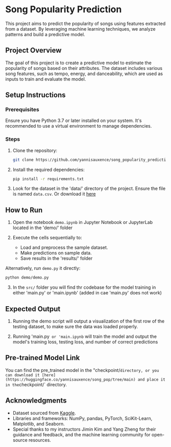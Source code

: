 # Song Popularity Prediction

This project aims to predict the popularity of songs using features extracted from a dataset. By leveraging machine learning techniques, we analyze patterns and build a predictive model.

## Project Overview
The goal of this project is to create a predictive model to estimate the popularity of songs based on their attributes. The dataset includes various song features, such as tempo, energy, and danceability, which are used as inputs to train and evaluate the model.

## Setup Instructions

### Prerequisites
Ensure you have Python 3.7 or later installed on your system. It's recommended to use a virtual environment to manage dependencies.

### Steps
1. Clone the repository:
    ```bash
    git clone https://github.com/yannisauxence/song_popularity_prediction_model.git
    ```
2. Install the required dependencies:
    ```bash
    pip install -r requirements.txt
    ```

3. Look for the dataset in the 'data/' directory of the project. Ensure the file is named `data.csv`. Or download it [here](https://www.kaggle.com/datasets/thebumpkin/10400-classic-hits-10-genres-1923-to-2023)

## How to Run
1. Open the notebook `demo.ipynb` in Jupyter Notebook or JupyterLab located in the 'demo/' folder

2. Execute the cells sequentially to:
    - Load and preprocess the sample dataset.
    - Make predictions on sample data.
    - Save results in the 'results/' folder

Alternatively, run `demo.py` it directly:
```bash
python demo/demo.py
```
3. In the `src/` folder you will find thr codebase for the model training in either 'main.py' or 'main.ipynb' (added in cae 'main.py' does not work)

## Expected Output
1. Running the demo script will output a visualization of the first row of the testing dataset, to make sure the data was loaded properly.

2. Running 'main.py` or 'main.ipynb` will train the model and output the model's training loss, testing loss, and number of correct predictions

## Pre-trained Model Link
You can find the pre_trained model in the "checkpoint/` directory, or you can download it [here](https://huggingface.co/yannisauxence/song_pop/tree/main) and place it in the `checkpoint/` directory.

## Acknowledgments
- Dataset sourced from [Kaggle](https://www.kaggle.com/datasets/thebumpkin/10400-classic-hits-10-genres-1923-to-2023).
- Libraries and frameworks: NumPy, pandas, PyTorch, SciKit-Learn, Matplotlib, and Seaborn.
- Special thanks to my instructors Jimin Kim and Yang Zheng for their guidance and feedback, and the machine learning community for open-source resources.


